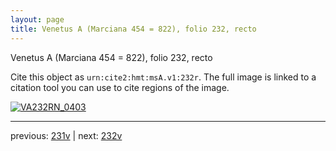 ```yaml
---
layout: page
title: Venetus A (Marciana 454 = 822), folio 232, recto
---
```


Venetus A (Marciana 454 = 822), folio 232, recto

Cite this object as `urn:cite2:hmt:msA.v1:232r`.  The full image is linked to a citation tool you can use to cite regions of the image.

[![VA232RN_0403](http://www.homermultitext.org/iipsrv?IIIF=/project/homer/pyramidal/deepzoom/hmt/vaimg/2017a/VA232RN_0403.tif/full/800,/0/default.jpg)](http://www.homermultitext.org/ict2/?urn=urn:cite2:hmt:vaimg.2017a:VA232RN_0403) 

---

previous:  [231v](../231v/) | next: [232v](../232v/)